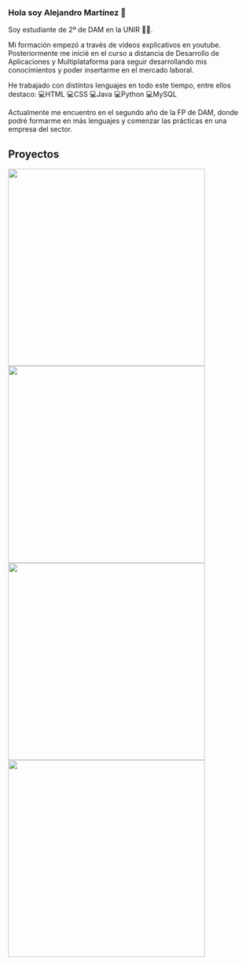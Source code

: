 ### Hola soy Alejandro Martínez 👋

Soy estudiante de 2º de DAM en la UNIR 🧑‍💻.

Mi formación empezó a través de vídeos explicativos en youtube. Posteriormente me inicié en el curso a distancia de Desarrollo de Aplicaciones y Multiplataforma para seguir desarrollando mis conocimientos y poder insertarme en el mercado laboral.

He trabajado con distintos lenguajes en todo este tiempo, entre ellos destaco:
💻HTML
💻CSS
💻Java
💻Python
💻MySQL

Actualmente me encuentro en el segundo año de la FP de DAM, donde podré formarme en más lenguajes y comenzar las prácticas en una empresa del sector.


## **Proyectos**


<a href="https://alexmj004.github.io/LANDING-PAGE/" target="_blank"><img src="https://i.imgur.com/0bZ9aa0.png" width="400"></img></a>
<a href="https://alexmj004.github.io/JUEGO-DE-ARKANOID/" target="_blank"><img src="https://i.imgur.com/odJszfJ.png" width="400"></img></a>
<a href="https://alexmj004.github.io/SCRABBLE/" target="_blank"><img src="https://i.imgur.com/0bZ9aa0.png" width="400"></img></a>
<a href="https://alexmj004.github.io/LANDING-PAGE/" target="_blank"><img src="https://i.imgur.com/0bZ9aa0.png" width="400"></img></a>
